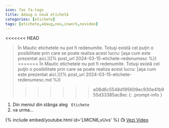 ```yaml
---
icon: fas fa-tags
title: Adaug o nouă etichetă
categories: [etichete]
tags: [etichete,adaug,nou,inwork,novideo]
---
```


<<<<<<< HEAD
> În Mautic etichetele nu pot fi redenumite. Totuşi există cel puţin o posibilitate prin care se poate realiza acest lucru: [aşa cum este prezentat aici.]({% post_url 2024-03-15-etichete-redenumesc %})
=======
> În Mautic etichetele nu pot fi redenumite. Totuşi există cel puţin o posibilitate prin care se poate realiza acest lucru: [aşa cum este prezentat aici.]({% post_url 2024-03-15-etichete-redenumesc.md %})
>>>>>>> a08d6c5548d195609ec930e41b955d33385ac8ec
{: .prompt-info }

1. Din meniul din stânga aleg <i class='fas fa-tags'></i>` Etichete`
1. va urma...

[//]: # (Comming soon video)

{% include embed/youtube.html id='LMlCN6_vUvs' %}
📺 [Vezi Video](https://www.youtube.com/watch?v=LMlCN6_vUvs)
